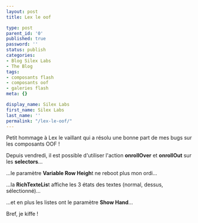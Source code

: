 ```yaml
---
layout: post
title: Lex le oof

type: post
parent_id: '0'
published: true
password: ''
status: publish
categories:
- Blog Silex Labs
- The Blog
tags:
- composants flash
- composants oof
- galeries flash
meta: {}

display_name: Silex Labs
first_name: Silex Labs
last_name: ''
permalink: "/lex-le-oof/"
---
```


Petit hommage à Lex le vaillant qui a résolu une bonne part de mes bugs sur les composants OOF !

Depuis vendredi, il est possible d'utiliser l'action **onrollOver** et **onrollOut** sur les **selectors**...

...le paramètre **Variable Row Heigh**t ne reboot plus mon ordi...

...la **RichTexteLis**t affiche les 3 états des textes (normal, dessus, sélectionné)...

...et en plus les listes ont le paramètre **Show Hand**...

Bref, je kiffe !